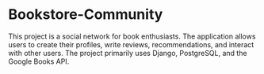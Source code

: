 # Bookstore-Community
This project is a social network for book enthusiasts. 
The application allows users to create their profiles, 
write reviews, recommendations, and interact with other users. 
The project primarily uses Django, PostgreSQL, and the Google Books API.